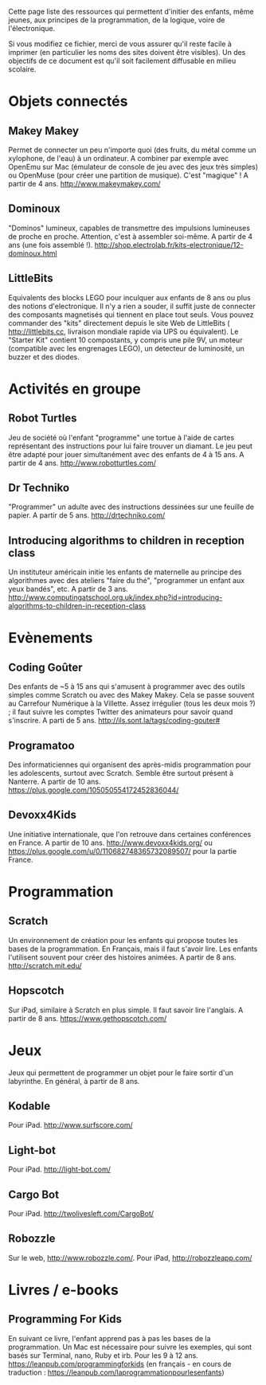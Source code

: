 Cette page liste des ressources qui permettent d'initier des enfants, même jeunes, aux principes de la programmation, de la logique, voire de l'électronique.

Si vous modifiez ce fichier, merci de vous assurer qu'il reste facile à imprimer (en particulier les noms des sites doivent être visibles). Un des objectifs de ce document est qu'il soit facilement diffusable en milieu scolaire.

Objets connectés
================
Makey Makey
-----------
Permet de connecter un peu n'importe quoi (des fruits, du métal comme un xylophone, de l'eau) à un ordinateur.
A combiner par exemple avec OpenEmu sur Mac (émulateur de console de jeu avec des jeux très simples) ou OpenMuse (pour créer une partition de musique). C'est "magique" ! A partir de 4 ans. http://www.makeymakey.com/

Dominoux
-------
"Dominos" lumineux, capables de transmettre des impulsions lumineuses de proche en proche. Attention, c'est à assembler soi-même. A partir de 4 ans (une fois assemblé !). http://shop.electrolab.fr/kits-electronique/12-dominoux.html

LittleBits
----------
Equivalents des blocks LEGO pour inculquer aux enfants de 8 ans ou plus des notions d'electronique. Il n'y a rien a souder, il suffit juste de connecter des composants magnetisés qui tiennent en place tout seuls. Vous pouvez commander des "kits" directement depuis le site Web de LittleBits ( http://littlebits.cc, livraison mondiale rapide via UPS ou équivalent). Le "Starter Kit" contient 10 compostants, y compris une pile 9V, un moteur (compatible avec les engrenages LEGO), un detecteur de luminosité, un buzzer et des diodes.

Activités en groupe
===================
Robot Turtles
-------------
Jeu de société où l'enfant "programme" une tortue à l'aide de cartes représentant des instructions pour lui faire trouver un diamant. Le jeu peut être adapté pour jouer simultanément avec des enfants de 4 à 15 ans. A partir de 4 ans. http://www.robotturtles.com/

Dr Techniko
-----------
"Programmer" un adulte avec des instructions dessinées sur une feuille de papier. A partir de 5 ans. http://drtechniko.com/

Introducing algorithms to children in reception class
-----------------------------------------------------
Un instituteur américain initie les enfants de maternelle au principe des algorithmes avec des ateliers "faire du thé", "programmer un enfant aux yeux bandés", etc. A partir de 3 ans. http://www.computingatschool.org.uk/index.php?id=introducing-algorithms-to-children-in-reception-class


Evènements
==========
Coding Goûter
-------------
Des enfants de ~5 à 15 ans qui s'amusent à programmer avec des outils simples comme Scratch ou avec des Makey Makey. Cela se passe souvent au Carrefour Numérique à la Villette. Assez irrégulier (tous les deux mois ?) ; il faut suivre les comptes Twitter des animateurs pour savoir quand s'inscrire. A parti de 5 ans. http://ils.sont.la/tags/coding-gouter#

Programatoo
-----------
Des informaticiennes qui organisent des après-midis programmation pour les adolescents, surtout avec Scratch. Semble être surtout présent à Nanterre. A partir de 10 ans. https://plus.google.com/105050554172452836044/

Devoxx4Kids
-----------
Une initiative internationale, que l'on retrouve dans certaines conférences en France.
A partir de 10 ans.
http://www.devoxx4kids.org/ ou https://plus.google.com/u/0/110682748365732089507/ pour la partie France.


Programmation
=============

Scratch
-------
Un environnement de création pour les enfants qui propose toutes les bases de la programmation. En Français, mais il faut s'avoir lire. Les enfants l'utilisent souvent pour créer des histoires animées. A partir de 8 ans. http://scratch.mit.edu/

Hopscotch
---------
Sur iPad, similaire à Scratch en plus simple. Il faut savoir lire l'anglais. A partir de 8 ans. https://www.gethopscotch.com/


Jeux
====
Jeux qui permettent de programmer un objet pour le faire sortir d'un labyrinthe. En général, à partir de 8 ans.

Kodable
-------
Pour iPad. http://www.surfscore.com/

Light-bot
---------
Pour iPad. http://light-bot.com/

Cargo Bot
---------
Pour iPad. http://twolivesleft.com/CargoBot/

Robozzle
--------
Sur le web, http://www.robozzle.com/. Pour iPad, http://robozzleapp.com/


Livres / e-books
================

Programming For Kids
--------------------

En suivant ce livre, l'enfant apprend pas à pas les bases de la programmation. Un Mac est nécessaire pour suivre les exemples, qui sont basés sur Terminal, nano, Ruby et irb.
Pour les 9 à 12 ans. https://leanpub.com/programmingforkids (en français - en cours de traduction : https://leanpub.com/laprogrammationpourlesenfants)
